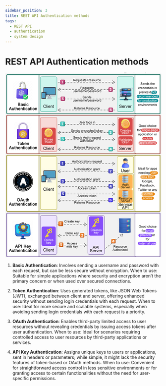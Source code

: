 ```yaml
---
sidebar_position: 3
title: REST API Authentication methods
tags:
  - REST API
  - authentication
  - system design
---
```


# REST API Authentication methods

![REST API Authentication methods](./images/rest-api-auth-methods.png)


1. **Basic Authentication**:
    Involves sending a username and password with each request, but can be less secure without encryption.
    When to use:
    Suitable for simple applications where security and encryption aren’t the primary concern or when used over secured connections.

2. **Token Authentication**:
    Uses generated tokens, like JSON Web Tokens (JWT), exchanged between client and server, offering enhanced security without sending login credentials with each request.
    When to use:
    Ideal for more secure and scalable systems, especially when avoiding sending login credentials with each request is a priority.

3. **OAuth Authentication**:
    Enables third-party limited access to user resources without revealing credentials by issuing access tokens after user authentication.
    When to use:
    Ideal for scenarios requiring controlled access to user resources by third-party applications or services.

4. **API Key Authentication**:
    Assigns unique keys to users or applications, sent in headers or parameters; while simple, it might lack the security features of token-based or OAuth methods.
    When to use:
    Convenient for straightforward access control in less sensitive environments or for granting access to certain functionalities without the need for user-specific permissions.
